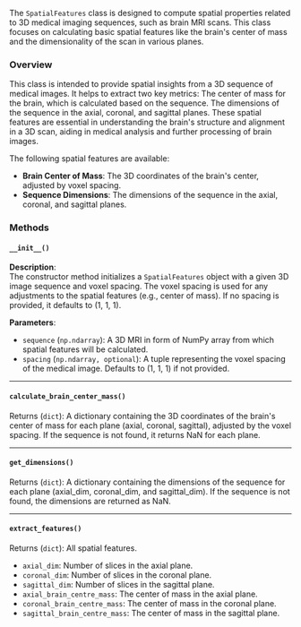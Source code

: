[//]: # (::: src.features.spatial.SpatialFeatures)


The `SpatialFeatures` class is designed to compute spatial properties related to 3D medical imaging sequences, such as 
brain MRI scans. This class focuses on calculating basic spatial features like the brain's center of mass and the 
dimensionality of the scan in various planes.

### Overview

This class is intended to provide spatial insights from a 3D sequence of medical images. It helps to extract two key 
metrics: The center of mass for the brain, which is calculated based on the sequence. The dimensions of the sequence in
the axial, coronal, and sagittal planes. These spatial features are essential in understanding the brain's structure 
and alignment in a 3D scan, aiding in medical analysis and further processing of brain images.

The following spatial features are available:

- **Brain Center of Mass**: The 3D coordinates of the brain's center, adjusted by voxel spacing.
- **Sequence Dimensions**: The dimensions of the sequence in the axial, coronal, and sagittal planes.


### Methods

#### `__init__()`

**Description**:  
The constructor method initializes a `SpatialFeatures` object with a given 3D image sequence and voxel spacing. The 
voxel spacing is used for any adjustments to the spatial features (e.g., center of mass). If no spacing is provided, 
it defaults to (1, 1, 1).

**Parameters**:

- `sequence` (`np.ndarray`): A 3D MRI in form of NumPy array from which spatial features will be calculated.
- `spacing` (`np.ndarray, optional`): A tuple representing the voxel spacing of the medical image. Defaults to 
(1, 1, 1) if not provided.

----------------------------  

#### `calculate_brain_center_mass()`

Returns (`dict`): A dictionary containing the 3D coordinates of the brain's center of mass for each plane (axial, 
coronal, sagittal), adjusted by the voxel spacing. If the sequence is not found, it returns NaN for each plane.

----------------------------  

#### `get_dimensions()`

Returns (`dict`): A dictionary containing the dimensions of the sequence for each plane (axial_dim, coronal_dim, and 
sagittal_dim). If the sequence is not found, the dimensions are returned as NaN.

----------------------------  

#### `extract_features()`

Returns (`dict`): All spatial features. 

- `axial_dim`: Number of slices in the axial plane.
- `coronal_dim`: Number of slices in the coronal plane.
- `sagittal_dim`: Number of slices in the sagittal plane.
- `axial_brain_centre_mass`: The center of mass in the axial plane.
- `coronal_brain_centre_mass`: The center of mass in the coronal plane.
- `sagittal_brain_centre_mass`: The center of mass in the sagittal plane.

